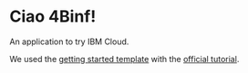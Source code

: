 # Ciao 4Binf!

An application to try IBM Cloud.

We used the [getting started template](https://github.com/IBM-Cloud/get-started-java) with the [official tutorial](https://cloud.ibm.com/docs/cloud-foundry?topic=cloud-foundry-getting-started-liberty).

